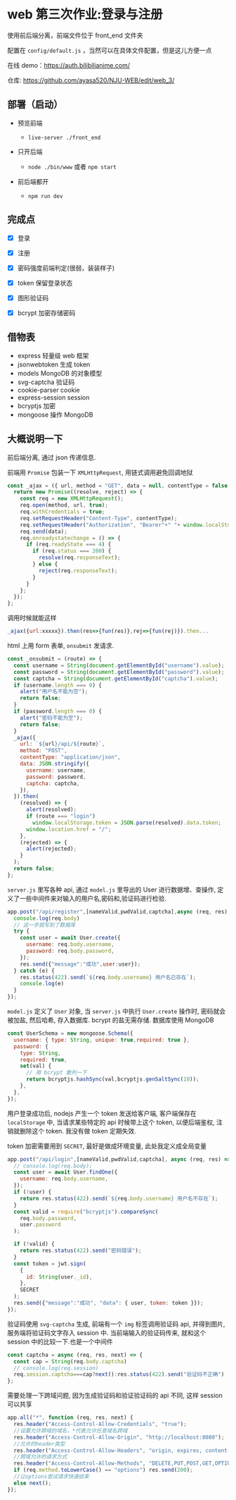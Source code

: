 # web 第三次作业:登录与注册

使用前后端分离，前端文件位于 front_end 文件夹

配置在 `config/default.js` ，当然可以在具体文件配置，但是这儿方便一点

在线 demo：https://auth.bilibilianime.com/

仓库: https://github.com/ayasa520/NJU-WEB/edit/web_3/

## 部署（启动）

- 预览前端
  - `live-server ./front_end` 

- 只开后端
  - `node ./bin/www` 或者 `npm start`
- 前后端都开
  - `npm run dev`

## 完成点

- [x] 登录

- [x] 注册

- [x] 密码强度前端判定(很弱，装装样子)

- [x] token 保留登录状态

- [x] 图形验证码

- [x] bcrypt 加密存储密码

## 借物表

- express 轻量级 web 框架
- jsonwebtoken 生成 token 
- models MongoDB 的对象模型
- svg-captcha 验证码
- cookie-parser cookie
- express-session session
- bcryptjs 加密
- mongoose 操作 MongoDB

## 大概说明一下

前后端分离, 通过 json 传递信息. 

前端用 `Promise` 包装一下 `XMLHttpRequest`, 用链式调用避免回调地狱

```js 
const _ajax = ({ url, method = "GET", data = null, contentType = false }) => {
  return new Promise((resolve, reject) => {
    const req = new XMLHttpRequest();
    req.open(method, url, true);
    req.withCredentials = true;
    req.setRequestHeader("Content-Type", contentType);
    req.setRequestHeader("Authorization", "Bearer"+" "+ window.localStorage.token);
    req.send(data);
    req.onreadystatechange = () => {
      if (req.readyState === 4) {
        if (req.status === 200) {
          resolve(req.responseText);
        } else {
          reject(req.responseText);
        }
      }
    };
  });
};
```
调用时候就能这样

```js
_ajax({url:xxxxx}).then(res=>{fun(res)},rej=>{fun(rej)}).then...
```

html 上用 form 表单, `onsubmit` 发请求.

```js
const _onsubmit = (route) => {
  const username = String(document.getElementById("username").value);
  const password = String(document.getElementById("password").value);
  const captcha = String(document.getElementById("captcha").value);
  if (username.length === 0) {
    alert("用户名不能为空");
    return false;
  }
  if (password.length === 0) {
    alert("密码不能为空");
    return false;
  }
  _ajax({
    url: `${url}/api/${route}`,
    method: "POST",
    contentType: "application/json",
    data: JSON.stringify({
      username: username,
      password: password,
      captcha: captcha,
    }),
  }).then(
    (resolved) => {
      alert(resolved);
      if (route === "login")
        window.localStorage.token = JSON.parse(resolved).data.token;
      window.location.href = "/";
    },
    (rejected) => {
      alert(rejected);
    }
  );
  return false;
};
```



`server.js` 里写各种 api, 通过 `model.js` 里导出的 User 进行数据增、查操作,
定义了一些中间件来对输入的用户名,密码和,验证码进行检验. 

```js 
app.post("/api/register",[nameValid,pwdValid,captcha],async (req, res) => {
  console.log(req.body)
  // 这一步就写到了数据库
  try {
    const user = await User.create({
      username: req.body.username,
      password: req.body.password,
    });
    res.send({"message":"成功",user:user});
  } catch (e) {
    res.status(422).send(`${req.body.username} 用户名已存在`);
    console.log(e)
  }
});
```

`model.js` 定义了 `User` 对象, 当 `server.js` 中执行 `User.create` 操作时,
密码就会被加盐, 然后哈希, 存入数据库. bcrypt 的盐无需存储. 数据库使用 MongoDB 

```js 
const UserSchema = new mongoose.Schema({
  username: { type: String, unique: true,required: true },
  password: {
    type: String,
    required: true,
    set(val) {
      // 用 bcrypt 散列一下
      return bcryptjs.hashSync(val,bcryptjs.genSaltSync(10));
    },
  },
});
```

用户登录成功后, nodejs 产生一个 token 发送给客户端, 客户端保存在 `localStorage`
中, 当请求某些特定的 api 时候带上这个 token, 以便后端鉴权, 注销就删除这个
token. 我没有做 token 定期失效.

token 加密需要用到 `SECRET`, 最好是做成环境变量, 此处我定义成全局变量

```js 
app.post("/api/login",[nameValid,pwdValid,captcha], async (req, res) => {
  // console.log(req.body);
  const user = await User.findOne({
    username: req.body.username,
  });
  if (!user) {
    return res.status(422).send(`${req.body.username} 用户名不存在`);
  }
  const valid = require("bcryptjs").compareSync(
    req.body.password,
    user.password
  );

  if (!valid) {
    return res.status(422).send("密码错误");
  }
  const token = jwt.sign(
    {
      id: String(user._id),
    },
    SECRET
  );
  res.send({"message":"成功", "data": { user, token: token }});
});
```

验证码使用 `svg-captcha` 生成, 前端有一个 `img` 标签调用验证码 api, 并得到图片,
服务端将验证码文字存入 session 中. 当前端输入的验证码传来, 就和这个 session
中的比较一下.也是一个中间件

```js 
const captcha = async (req, res, next) => {
  const cap = String(req.body.captcha)
  // console.log(req.session)
  req.session.captcha===cap?next():res.status(422).send("验证码不正确")
};
```

需要处理一下跨域问题, 因为生成验证码和验证验证码的 api 不同, 这样
session 可以共享

```js 
app.all("*", function (req, res, next) {
  res.header("Access-Control-Allow-Credentials", "true");
  //设置允许跨域的域名，*代表允许任意域名跨域
  res.header("Access-Control-Allow-Origin", "http://localhost:8080");
  //允许的header类型
  res.header("Access-Control-Allow-Headers", "origin, expires, content-type, x-e4m-with, authorization");
  //跨域允许的请求方式
  res.header("Access-Control-Allow-Methods", "DELETE,PUT,POST,GET,OPTIONS");
  if (req.method.toLowerCase() == "options") res.send(200);
  //让options尝试请求快速结束
  else next();
});
```
